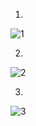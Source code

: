 1.

![1](https://github.com/user-attachments/assets/373c9dc6-8c03-430d-a296-f87a70e562e9)

2.

![2](https://github.com/user-attachments/assets/90c3a539-d9ed-449e-a04c-78fac3a479ef)

3.

![3](https://github.com/user-attachments/assets/c3ffe005-dd87-4161-b84b-f536add9be09)






































